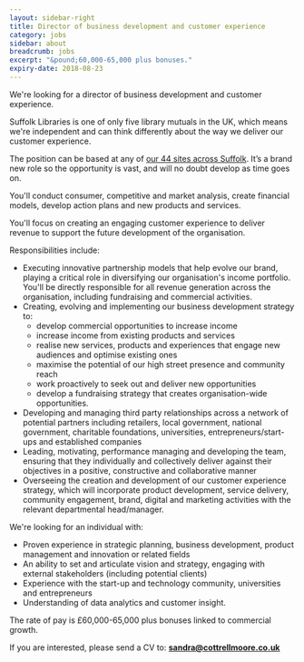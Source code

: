 ```yaml
---
layout: sidebar-right
title: Director of business development and customer experience
category: jobs
sidebar: about
breadcrumb: jobs
excerpt: "&pound;60,000-65,000 plus bonuses."
expiry-date: 2018-08-23
---
```


We're looking for a director of business development and customer experience.

Suffolk Libraries is one of only five library mutuals in the UK, which means we're independent and can think differently about the way we deliver our customer experience.

The position can be based at any of [our 44 sites across Suffolk](/libraries/). It’s a brand new role so the opportunity is vast, and will no doubt develop as time goes on.

You'll conduct consumer, competitive and market analysis, create financial models, develop action plans and new products and services.

You'll focus on creating an engaging customer experience to deliver revenue to support the future development of the organisation.

Responsibilities include:

- Executing innovative partnership models that help evolve our brand, playing a critical role in diversifying our organisation's income portfolio. You'll be directly responsible for all revenue generation across the organisation, including fundraising and commercial activities.
- Creating, evolving and implementing our business development strategy to:
    - develop commercial opportunities to increase income
    - increase income from existing products and services
    - realise new services, products and experiences that engage new audiences and optimise existing ones
    - maximise the potential of our high street presence and community reach
    - work proactively to seek out and deliver new opportunities
    - develop a fundraising strategy that creates organisation-wide opportunities.
- Developing and managing third party relationships across a network of potential partners including retailers, local government, national government, charitable foundations, universities, entrepreneurs/start-ups and established companies
- Leading, motivating, performance managing and developing the team, ensuring that they individually and collectively deliver against their objectives in a positive, constructive and collaborative manner
- Overseeing the creation and development of our customer experience strategy, which will incorporate product development, service delivery, community engagement, brand, digital and marketing activities with the relevant departmental head/manager.

We're looking for an individual with:

- Proven experience in strategic planning, business development, product management and innovation or related fields
- An ability to set and articulate vision and strategy, engaging with external stakeholders (including potential clients)
- Experience with the start-up and technology community, universities and entrepreneurs
- Understanding of data analytics and customer insight.

The rate of pay is &pound;60,000-65,000 plus bonuses linked to commercial growth.

If you are interested, please send a CV to: **sandra@cottrellmoore.co.uk**
